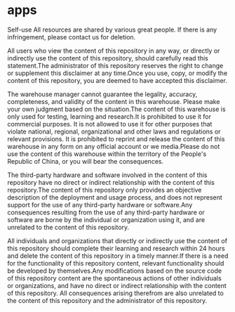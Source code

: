 # apps
Self-use
  All resources are shared by various great people.  If there is any infringement, please contact us for deletion.

  All users who view the content of this repository in any way, or directly or indirectly use the content of this repository, should carefully read this statement.The administrator of this repository reserves the right to change or supplement this disclaimer at any time.Once you use, copy, or modify the content of this repository, you are deemed to have accepted this disclaimer.

  The warehouse manager cannot guarantee the legality, accuracy, completeness, and validity of the content in this warehouse.  Please make your own judgment based on the situation.The content of this warehouse is only used for testing, learning and research.It is prohibited to use it for commercial purposes.  It is not allowed to use it for other purposes that violate national, regional, organizational and other laws and regulations or relevant provisions.  It is prohibited to reprint and release the content of this warehouse in any form on any official account or we media.Please do not use the content of this warehouse within the territory of the People's Republic of China, or you will bear the consequences.

  The third-party hardware and software involved in the content of this repository have no direct or indirect relationship with the content of this repository.The content of this repository only provides an objective description of the deployment and usage process, and does not represent support for the use of any third-party hardware or software.Any consequences resulting from the use of any third-party hardware or software are borne by the individual or organization using it, and are unrelated to the content of this repository.

  All individuals and organizations that directly or indirectly use the content of this repository should complete their learning and research within 24 hours and delete the content of this repository in a timely manner.If there is a need for the functionality of this repository content, relevant functionality should be developed by themselves.Any modifications based on the source code of this repository content are the spontaneous actions of other individuals or organizations, and have no direct or indirect relationship with the content of this repository.  All consequences arising therefrom are also unrelated to the content of this repository and the administrator of this repository.
